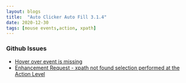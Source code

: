 ```yaml
---
layout: blogs
title:  "Auto Clicker Auto Fill 3.1.4"
date: 2020-12-30
tags: [mouse events,action, xpath]
---
```


### Github Issues
* [Hover over event is missing](https://github.com/Dhruv-Techapps/auto-click-auto-fill/issues/128)
* [Enhancement Request - xpath not found selection performed at the Action Level](https://github.com/Dhruv-Techapps/auto-click-auto-fill/issues/123)